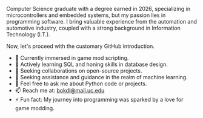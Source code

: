 Computer Science graduate with a degree earned in 2026, specializing in microcontrollers and embedded systems, but my passion lies in programming software. I bring valuable experience from the automation and automotive industry, coupled with a strong background in Information Technology (I.T.).

Now, let's proceed with the customary GitHub introduction.

- 🔭 Currently immersed in game mod scripting.
- 🌱 Actively learning SQL and honing skills in database design.
- 👯 Seeking collaborations on open-source projects.
- 🤔 Seeking assistance and guidance in the realm of machine learning.
- 💬 Feel free to ask me about Python code or projects.
- 📫 Reach me at: bokdl@mail.uc.edu
- ⚡ Fun fact: My journey into programming was sparked by a love for game modding.

<!--
**DylanBvPro/DylanBvPro** is a ✨ _special_ ✨ repository because its `README.md` (this file) appears on your GitHub profile.

Here are some ideas to get you started:

- 🔭 I’m currently working on ...
- 🌱 I’m currently learning ...
- 👯 I’m looking to collaborate on ...
- 🤔 I’m looking for help with ...
- 💬 Ask me about ...
- 📫 How to reach me: ...
- 😄 Pronouns: ...
- ⚡ Fun fact: ...
-->
